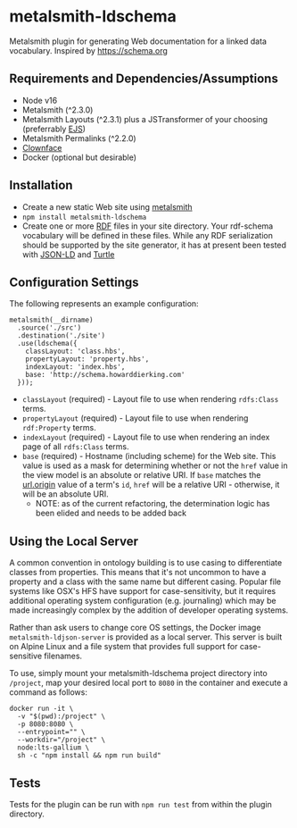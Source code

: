 # metalsmith-ldschema
Metalsmith plugin for generating Web documentation for a linked data vocabulary. Inspired by https://schema.org

## Requirements and Dependencies/Assumptions
* Node v16
* Metalsmith (^2.3.0)
* Metalsmith Layouts (^2.3.1) plus a JSTransformer of your choosing (preferrably [EJS](https://github.com/mde/ejs))
* Metalsmith Permalinks (^2.2.0)
* [Clownface](https://zazuko.github.io/clownface/)
* Docker (optional but desirable)

## Installation
* Create a new static Web site using [metalsmith](http://www.metalsmith.io/)
* `npm install metalsmith-ldschema`
* Create one or more [RDF](https://www.w3.org/TR/rdf11-concepts/) files in your site directory. Your rdf-schema vocabulary will be defined in these files. While any RDF serialization should be supported by the site generator, it has at present been tested with [JSON-LD](http://json-ld.org/) and [Turtle](https://www.w3.org/TeamSubmission/turtle/)

## Configuration Settings

The following represents an example configuration:

```
metalsmith(__dirname)
  .source('./src')
  .destination('./site')
  .use(ldschema({
    classLayout: 'class.hbs',
    propertyLayout: 'property.hbs',
    indexLayout: 'index.hbs',
    base: 'http://schema.howarddierking.com'
  }));
```

* `classLayout` (required) - Layout file to use when rendering `rdfs:Class` terms. 
* `propertyLayout` (required) - Layout file to use when rendering `rdf:Property` terms. 
* `indexLayout` (required) - Layout file to use when rendering an index page of all `rdfs:Class` terms. 
* `base` (required) - Hostname (including scheme) for the Web site. This value is used as a mask for determining whether or not the `href` value in the view model is an absolute or relative URI. If `base` matches the [url.origin](https://nodejs.org/api/url.html#url_url_origin) value of a term's `id`, `href` will be a relative URI - otherwise, it will be an absolute URI.
    * NOTE: as of the current refactoring, the determination logic has been elided and needs to be added back

## Using the Local Server

A common convention in ontology building is to use casing to differentiate classes from properties. This means that it's not uncommon to have a property and a class with the same name but different casing. Popular file systems like OSX's HFS have support for case-sensitivity, but it requires additional operating system configuration (e.g. journaling) which may be made increasingly complex by the addition of developer operating systems.

Rather than ask users to change core OS settings, the Docker image `metalsmith-ldjson-server` is provided as a local server. This server is built on Alpine Linux and a file system that provides full support for case-sensitive filenames.

To use, simply mount your metalsmith-ldschema project directory into `/project`, map your desired local port to `8080` in the container and execute a command as follows: 

```
docker run -it \
  -v "$(pwd):/project" \
  -p 8080:8080 \
  --entrypoint="" \
  --workdir="/project" \
  node:lts-gallium \
  sh -c "npm install && npm run build"
```




## Tests

Tests for the plugin can be run with `npm run test` from within the plugin directory.
